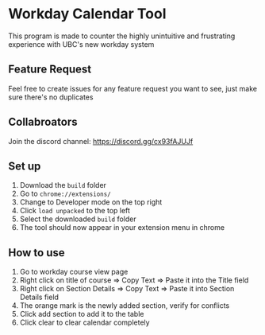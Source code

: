 # Workday Calendar Tool

This program is made to counter the highly unintuitive and frustrating experience with UBC's new workday system

## Feature Request
Feel free to create issues for any feature request you want to see, just make sure there's no duplicates

## Collabroators
Join the discord channel: https://discord.gg/cx93fAJUJf

## Set up

1. Download the `build` folder
2. Go to `chrome://extensions/`
3. Change to Developer mode on the top right
4. Click `load unpacked` to the top left
5. Select the downloaded `build` folder
6. The tool should now appear in your extension menu in chrome

## How to use

1. Go to workday course view page
2. Right click on title of course => Copy Text => Paste it into the Title field
3. Right click on Section Details => Copy Text => Paste it into Section Details field
4. The orange mark is the newly added section, verify for conflicts
5. Click add section to add it to the table
6. Click clear to clear calendar completely
